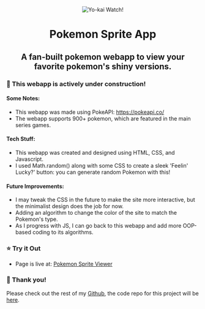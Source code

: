 <div align="center"><img src="https://archives.bulbagarden.net/media/upload/4/44/Pok%C3%A9mon_Gallery_Encounter_with_Shining.png" alt="Yo-kai Watch!" align="center"></div>

<h1 align="center">Pokemon Sprite App</h1>
<h2 align="center">A fan-built pokemon webapp to view your favorite pokemon's shiny versions.</h3>



### :construction: This webapp is actively under construction! ###
#### Some Notes:
- This webapp was made using PokeAPI: https://pokeapi.co/ 
- The webapp supports 900+ pokemon, which are featured in the main series games.


#### Tech Stuff:
- This webapp was created and designed using HTML, CSS, and Javascript.
- I used Math.random() along with some CSS to create a sleek 'Feelin' Lucky?' button: you can generate random Pokemon with this!


#### Future Improvements:
- I may tweak the CSS in the future to make the site more interactive, but the minimalist design does the job for now.
- Adding an algorithm to change the color of the site to match the Pokemon's type.
- As I progress with JS, I can go back to this webapp and add more OOP-based coding to its algorithms.
### :star: Try it Out

- Page is live at: [Pokemon Sprite Viewer](https://pokemonsprites.netlify.app/)


### :slightly_smiling_face: Thank you!

Please check out the rest of my [Github](https://github.com/Ultracire), the code repo for this project will be [here](https://github.com/Ultracire/PokemonSpriteApp).
